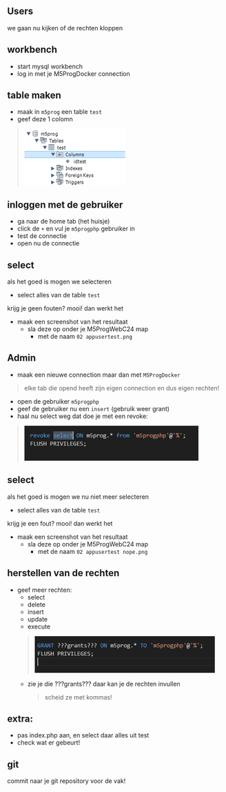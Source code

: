 ## Users

we gaan nu kijken of de rechten kloppen

## workbench

- start mysql workbench
- log in met je M5ProgDocker connection

## table maken

- maak in `m5prog` een table `test`
- geef deze 1 colomn
>![](img/table.PNG)

## inloggen met de gebruiker

- ga naar de home tab (het huisje)
- click de `+` en vul je `m5progphp` gebruiker in
- test de connectie
- open nu de connectie

## select

als het goed is mogen we selecteren
- select alles van de table `test`

krijg je geen fouten? mooi! dan werkt het
- maak een screenshot van het resultaat
    - sla deze op onder je M5ProgWebC24 map
        - met de naam `02 appusertest.png`


## Admin

- maak een nieuwe connection maar dan met `M5ProgDocker`
> elke tab die opend heeft zijn eigen connection en dus eigen rechten!
- open de gebruiker `m5progphp`
- geef de gebruiker nu een `insert` (gebruik weer grant)
- haal nu select weg dat doe je met een revoke:
> ![](img/revoke.PNG)


## select

als het goed is mogen we nu niet meer selecteren
- select alles van de table `test`

krijg je een fout? mooi! dan werkt het
- maak een screenshot van het resultaat
    - sla deze op onder je M5ProgWebC24 map
        - met de naam `02 appusertest nope.png`


## herstellen van de rechten

- geef meer rechten:
    - select
    - delete
    - insert
    - update
    - execute
    >![](img/grantssql.PNG)
    - zie je die ???grants??? daar kan je de rechten invullen
        > scheid ze met kommas!
## extra:

- pas index.php aan, en select daar alles uit test
- check wat er gebeurt!


## git

commit naar je git repository voor de vak!